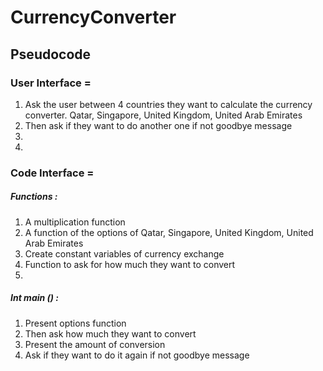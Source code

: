 # CurrencyConverter

## Pseudocode

### User Interface =

1. Ask the user between 4 countries they want to calculate the currency converter. Qatar, Singapore, United Kingdom, United Arab Emirates
2. Then ask if they want to do another one if not goodbye message
3.
4.

### Code Interface =

##### Functions :

1. A multiplication function
2. A function of the options of Qatar, Singapore, United Kingdom, United Arab Emirates
3. Create constant variables of currency exchange
4. Function to ask for how much they want to convert
5.

##### Int main () :

1. Present options function
2. Then ask how much they want to convert
3. Present the amount of conversion
4. Ask if they want to do it again if not goodbye message
